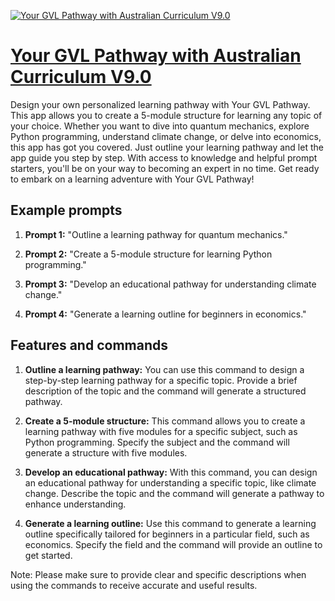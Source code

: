 [![Your GVL Pathway with Australian Curriculum V9.0](https://files.oaiusercontent.com/file-n7xJzu9HmfP4K9NrTc5FJEfr?se=2123-10-20T05%3A19%3A25Z&sp=r&sv=2021-08-06&sr=b&rscc=max-age%3D31536000%2C%20immutable&rscd=attachment%3B%20filename%3DGVL%2520Icon_6.png&sig=ZCNaLIa0TjFY59h1Y7KyQ2yt2BgFJWnYAxl09Sp2ZrY%3D)](https://chat.openai.com/g/g-MvK50GuWY-your-gvl-pathway-with-australian-curriculum-v9-0)

# [Your GVL Pathway with Australian Curriculum V9.0](https://chat.openai.com/g/g-MvK50GuWY-your-gvl-pathway-with-australian-curriculum-v9-0)

Design your own personalized learning pathway with Your GVL Pathway. This app allows you to create a 5-module structure for learning any topic of your choice. Whether you want to dive into quantum mechanics, explore Python programming, understand climate change, or delve into economics, this app has got you covered. Just outline your learning pathway and let the app guide you step by step. With access to knowledge and helpful prompt starters, you'll be on your way to becoming an expert in no time. Get ready to embark on a learning adventure with Your GVL Pathway!

## Example prompts

1. **Prompt 1:** "Outline a learning pathway for quantum mechanics."

2. **Prompt 2:** "Create a 5-module structure for learning Python programming."

3. **Prompt 3:** "Develop an educational pathway for understanding climate change."

4. **Prompt 4:** "Generate a learning outline for beginners in economics."


## Features and commands

1. **Outline a learning pathway:** You can use this command to design a step-by-step learning pathway for a specific topic. Provide a brief description of the topic and the command will generate a structured pathway.

2. **Create a 5-module structure:** This command allows you to create a learning pathway with five modules for a specific subject, such as Python programming. Specify the subject and the command will generate a structure with five modules.

3. **Develop an educational pathway:** With this command, you can design an educational pathway for understanding a specific topic, like climate change. Describe the topic and the command will generate a pathway to enhance understanding.

4. **Generate a learning outline:** Use this command to generate a learning outline specifically tailored for beginners in a particular field, such as economics. Specify the field and the command will provide an outline to get started.

Note: Please make sure to provide clear and specific descriptions when using the commands to receive accurate and useful results.